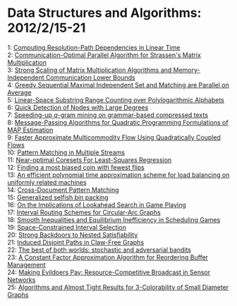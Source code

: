 # Data Structures and Algorithms: 2012/2/15-21  
1: [Computing Resolution-Path Dependencies in Linear Time](https://doi.org/10.48550/arXiv.1202.3097)  
2: [Communication-Optimal Parallel Algorithm for Strassen's Matrix  Multiplication](https://doi.org/10.48550/arXiv.1202.3173)  
3: [Strong Scaling of Matrix Multiplication Algorithms and  Memory-Independent Communication Lower Bounds](https://doi.org/10.48550/arXiv.1202.3177)  
4: [Greedy Sequential Maximal Independent Set and Matching are Parallel on  Average](https://doi.org/10.48550/arXiv.1202.3205)  
5: [Linear-Space Substring Range Counting over Polylogarithmic Alphabets](https://doi.org/10.48550/arXiv.1202.3208)  
6: [Quick Detection of Nodes with Large Degrees](https://doi.org/10.48550/arXiv.1202.3261)  
7: [Speeding-up $q$-gram mining on grammar-based compressed texts](https://doi.org/10.48550/arXiv.1202.3311)  
8: [Message-Passing Algorithms for Quadratic Programming Formulations of MAP  Estimation](https://doi.org/10.48550/arXiv.1202.3739)  
9: [Faster Approximate Multicommodity Flow Using Quadratically Coupled Flows](https://doi.org/10.48550/arXiv.1202.3367)  
10: [Pattern Matching in Multiple Streams](https://doi.org/10.48550/arXiv.1202.3470)  
11: [Near-optimal Coresets For Least-Squares Regression](https://doi.org/10.48550/arXiv.1202.3505)  
12: [Finding a most biased coin with fewest flips](https://doi.org/10.48550/arXiv.1202.3639)  
13: [An efficient polynomial time approximation scheme for load balancing on  uniformly related machines](https://doi.org/10.48550/arXiv.1202.4072)  
14: [Cross-Document Pattern Matching](https://doi.org/10.48550/arXiv.1202.4076)  
15: [Generalized selfish bin packing](https://doi.org/10.48550/arXiv.1202.4080)  
16: [On the Implications of Lookahead Search in Game Playing](https://doi.org/10.48550/arXiv.1202.4134)  
17: [Interval Routing Schemes for Circular-Arc Graphs](https://doi.org/10.48550/arXiv.1202.4160)  
18: [Smooth Inequalities and Equilibrium Inefficiency in Scheduling Games](https://doi.org/10.48550/arXiv.1202.4302)  
19: [Space-Constrained Interval Selection](https://doi.org/10.48550/arXiv.1202.4326)  
20: [Strong Backdoors to Nested Satisfiability](https://doi.org/10.48550/arXiv.1202.4331)  
21: [Induced Disjoint Paths in Claw-Free Graphs](https://doi.org/10.48550/arXiv.1202.4419)  
22: [The best of both worlds: stochastic and adversarial bandits](https://doi.org/10.48550/arXiv.1202.4473)  
23: [A Constant Factor Approximation Algorithm for Reordering Buffer  Management](https://doi.org/10.48550/arXiv.1202.4504)  
24: [Making Evildoers Pay: Resource-Competitive Broadcast in Sensor Networks](https://doi.org/10.48550/arXiv.1202.4576)  
25: [Algorithms and Almost Tight Results for 3-Colorability of Small Diameter  Graphs](https://doi.org/10.48550/arXiv.1202.4665)  